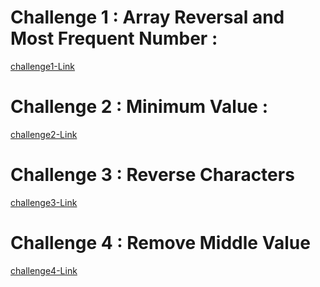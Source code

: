 # Challenge 1 : Array Reversal and Most Frequent Number :

[challenge1-Link]()

# Challenge 2 : Minimum Value :

[challenge2-Link](https://github.com/BisanF00/challenges-and-data-structures/blob/main/challenge2-README.md)


# Challenge 3 : Reverse Characters

[challenge3-Link](https://github.com/BisanF00/challenges-and-data-structures/blob/main/Reverse-Characters/Readme.md)


# Challenge 4 : Remove Middle Value

[challenge4-Link](https://github.com/BisanF00/challenges-and-data-structures/blob/Remove-Middle-Value/Remove-Middle-Value/Readme.md)
